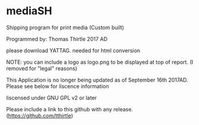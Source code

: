 # mediaSH
Shipping program for print media (Custom built)

Programmed by: Thomas Thirtle 2017 AD

please download YATTAG. needed for html conversion

NOTE: you can include a logo as logo.png to be displayed at top of report. (I removed for "legal" reasons)

This Application is no longer being updated as of September 16th 2017AD. Please see below for liscence information

liscensed under GNU GPL v2 or later

Please include a link to this github with any release. (https://github.com/tthirtle)
